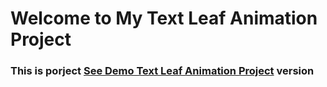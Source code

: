 # Welcome to My Text Leaf Animation Project

<h3> This is porject <a href="https://leaf-text-animation.netlify.app/">See Demo Text Leaf Animation Project</a> version </h3>
